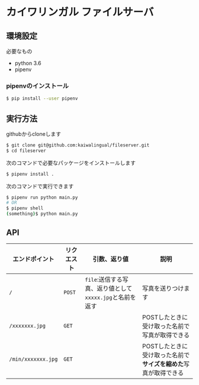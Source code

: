 # カイワリンガル ファイルサーバ

## 環境設定
必要なもの
 * python 3.6
  * pipenv
  
  ### pipenvのインストール
  ```bash
  $ pip install --user pipenv
  ```
  
  ## 実行方法
  githubからcloneします
  
  ```bash
  $ git clone git@github.com:kaiwalingual/fileserver.git
  $ cd fileserver
  ```
  
  次のコマンドで必要なパッケージをインストールします
  
  ```bash
  $ pipenv install .
```

次のコマンドで実行できます

```bash
$ pipenv run python main.py
# OR
$ pipenv shell
(something)$ python main.py
```

## API
エンドポイント | リクエスト | 引数、返り値 | 説明
---| --- | --- | ---
`/` | `POST` | `file`:送信する写真、返り値として`xxxxx.jpg`と名前を返す | 写真を送りつけます
`/xxxxxxx.jpg` | `GET` | | POSTしたときに受け取った名前で写真が取得できる
`/min/xxxxxxx.jpg` | `GET` | | POSTしたときに受け取った名前で**サイズを縮めた**写真が取得できる

